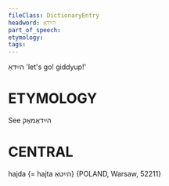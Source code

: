 ```yaml
---
fileClass: DictionaryEntry
headword: הײַדאַ
part_of_speech: 
etymology: 
tags: 
---
```

הײַדאַ
'let's go! giddyup!' 

ETYMOLOGY
===========
See הײַדאַמאַק

CENTRAL
========

hajda {= hajta הײַטאַ} {POLAND, Warsaw, 52211}